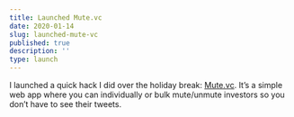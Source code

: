 ```yaml
---
title: Launched Mute.vc
date: 2020-01-14
slug: launched-mute-vc
published: true
description: ''
type: launch
---
```


I launched a quick hack I did over the holiday break: [Mute.vc](https://mute.vc). It’s a simple web app where you can individually or bulk mute/unmute investors so you don’t have to see their tweets.
